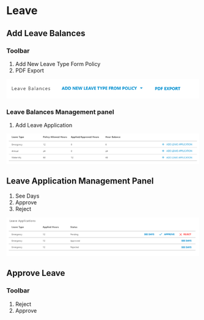 # Leave

## Add Leave Balances

### Toolbar

1. Add New Leave Type Form Policy
2. PDF Export

![](../../.gitbook/assets/leave-balances.png)

### Leave Balances Management panel

1. Add Leave Application

![](../../.gitbook/assets/add-leave-application.png)



## Leave Application Management Panel

1. See Days
2. Approve
3. Reject

![](../../.gitbook/assets/add-leave-applications-see-aprove-reject.png)

## Approve Leave

### Toolbar

1. Reject
2. Approve



